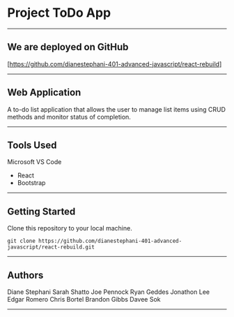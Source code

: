 # Project ToDo App

---------------------------------

## We are deployed on GitHub

[https://github.com/dianestephani-401-advanced-javascript/react-rebuild]

---------------------------------

## Web Application

A to-do list application that allows the user to manage list items using CRUD methods and monitor status of completion.

---------------------------------

## Tools Used

Microsoft VS Code

- React
- Bootstrap

---------------------------------

## Getting Started

Clone this repository to your local machine.

```
git clone https://github.com/dianestephani-401-advanced-javascript/react-rebuild.git
```

---------------------------------

<!-- ## Usage

***[Provide some images of your app that shows how it can be used with brief description as title]***

### Overview of Recent Posts

![Overview of Recent Posts](https://via.placeholder.com/500x250)

### Creating a Post

![Post Creation](https://via.placeholder.com/500x250)

### Enriching a Post

![Enriching Post](https://via.placeholder.com/500x250)

### Viewing Post Details

![Details of Post](https://via.placeholder.com/500x250)

--------------------------- -->

<!-- ## Data Flow (Frontend, Backend, REST API)

***[Add a clean and clear explanation of what the data flow is. Walk me through it.]***
![Data Flow Diagram](/assets/img/Flowchart.png)

--------------------------- -->

<!-- ## Data Model

### Overall Project Schema

***[Add a description of your DB schema. Explain the relationships to me.]***
![Database Schema](/assets/img/ERD.png)

--------------------------- -->

## Authors

Diane Stephani
Sarah Shatto
Joe Pennock
Ryan Geddes
Jonathon Lee
Edgar Romero 
Chris Bortel
Brandon Gibbs
Davee Sok

------------------------------
